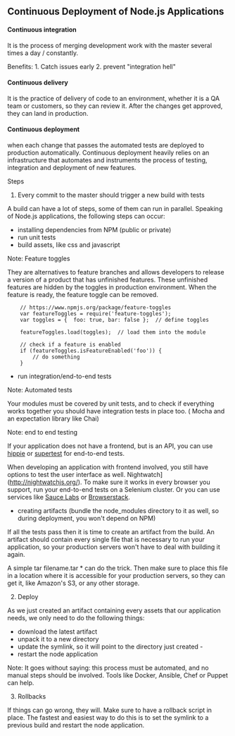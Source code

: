 

## Continuous Deployment of Node.js Applications

#### Continuous integration

It is the process of merging development work with the master several times a day / constantly.

Benefits: 1. Catch issues early  2. prevent "integration hell"

#### Continuous delivery

It is the practice of delivery of code to an environment, whether it is a QA team or customers, so they can review it. After the changes get approved, they can land in production.

#### Continuous deployment

when each change that passes the automated tests are deployed to production automatically. Continuous deployment heavily relies on an infrastructure that automates and instruments the process of testing, integration and deployment of new features.


Steps

1. Every commit to the master should trigger a new build with tests

A build can have a lot of steps, some of them can run in parallel. Speaking of Node.js applications, the following steps can occur:

* installing dependencies from NPM (public or private)
* run unit tests
* build assets, like css and javascript

Note: Feature toggles

They are alternatives to feature branches and allows developers to release a version of a product that has unfinished features. These unfinished features are hidden by the toggles in production environment. When the feature is ready, the feature toggle can be removed.

        // https://www.npmjs.org/package/feature-toggles
        var featureToggles = require('feature-toggles');
        var toggles = {  foo: true, bar: false };  // define toggles

        featureToggles.load(toggles);  // load them into the module

        // check if a feature is enabled
        if (featureToggles.isFeatureEnabled('foo')) {
            // do something
        }

* run integration/end-to-end tests

Note: Automated tests

Your modules must be covered by unit tests, and to check if everything works together you should have integration tests in place too. ( Mocha and an expectation library like Chai)

Note: end to end testing

If your application does not have a frontend, but is an API, you can use [hippie](https://github.com/vesln/hippie) or [supertest](https://github.com/visionmedia/supertest) for end-to-end tests.

When developing an application with frontend involved, you still have options to test the user interface as well. Nightwatch](http://nightwatchjs.org/). To make sure it works in every browser you support, run your end-to-end tests on a Selenium cluster. Or you can use services like [Sauce Labs](https://saucelabs.com/) or [Browserstack](http://www.browserstack.com/).

* creating artifacts (bundle the node_modules directory to it as well, so during deployment, you won't depend on NPM)

If all the tests pass then it is time to create an artifact from the build. An artifact should contain every single file that is necessary to run your application, so your production servers won't have to deal with building it again.

A simple tar filename.tar * can do the trick. Then make sure to place this file in a location where it is accessible for your production servers, so they can get it, like Amazon's S3, or any other storage.

2. Deploy

As we just created an artifact containing every assets that our application needs, we only need to do the following things:

* download the latest artifact
* unpack it to a new directory
* update the symlink, so it will point to the directory just created -
* restart the node application

Note: It goes without saying: this process must be automated, and no manual steps should be involved. Tools like Docker, Ansible, Chef or Puppet can help.

3. Rollbacks

If things can go wrong, they will. Make sure to have a rollback script in place. The fastest and easiest way to do this is to set the symlink to a previous build and restart the node application.

